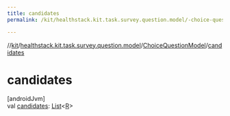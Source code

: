 ```yaml
---
title: candidates
permalink: /kit/healthstack.kit.task.survey.question.model/-choice-question-model/candidates.html

---
```

//[kit](../../../index.html)/[healthstack.kit.task.survey.question.model](../index.html)/[ChoiceQuestionModel](index.html)/[candidates](candidates.html)



# candidates



[androidJvm]\
val [candidates](candidates.html): [List](https://kotlinlang.org/api/latest/jvm/stdlib/kotlin.collections/-list/index.html)&lt;[R](index.html)&gt;




